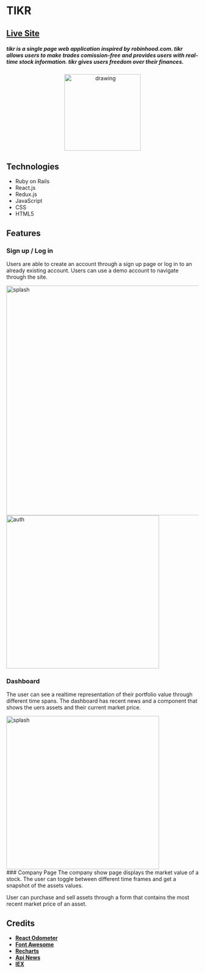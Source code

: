 # TIKR 
## **[Live Site](https://tikr.herokuapp.com)**
##### tikr is a single page web application inspired by robinhood.com. tikr allows users to make trades comission-free and provides users with real-time stock information. tikr gives users freedom over their finances.
<p align="center">
 <img src="https://github.com/pdfernandes/tikr/blob/master/app/assets/images/tenge.png" alt="drawing" width="200"/>
</p>

## Technologies

* Ruby on Rails
* React.js
* Redux.js
* JavaScript
* CSS
* HTML5



## Features 
### Sign up / Log in
Users are able to create an account through a sign up page or log in to an already existing account. Users can use a demo account to navigate through the site.
<div>
<img src='https://github.com/pdfernandes/tikr/blob/master/app/assets/images/tikr_splash_page.gif' alt='splash' width="600"/>
<img src="https://github.com/pdfernandes/tikr/blob/master/app/assets/images/tikr_user_auth.gif" alt="auth" width="400"/>
</div>

### Dashboard
The user can see a realtime representation of their portfolio value through different time spans. The dashboard has recent news and a component that shows the uers assets and their current market price.
<div>
 <img src="https://github.com/pdfernandes/tikr/blob/master/app/assets/images/tikr_dashboard.gif" alt="splash" width="400"/>
 </div>
### Company Page
The company show page displays the market value of a stock. The user can toggle between different time frames and get a snapshot of the assets values.

User can purchase and sell assets through a form that contains the most recent market price of an asset.
## Credits
* **[React Odometer](https://www.npmjs.com/package/react-odometerjs)**
* **[Font Awesome](https://fontawesome.com/?from=io)**
* **[Recharts](http://recharts.org/en-US/)**
* **[Api News](https://newsapi.org/)**
* **[IEX](https://iexcloud.io/)**






